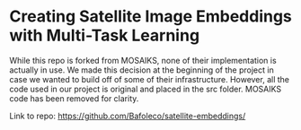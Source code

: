 #  Creating Satellite Image Embeddings with Multi-Task Learning

While this repo is forked from MOSAIKS, none of their implementation is actually in use. We made this decision at the beginning of the project in case we wanted to build off of some of their infrastructure. However, all the code used in our project is original and placed in the src folder. MOSAIKS code has been removed for clarity.

Link to repo: https://github.com/Bafoleco/satellite-embeddings/
